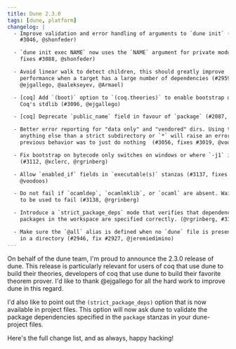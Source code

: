 ```yaml
---
title: Dune 2.3.0
tags: [dune, platform]
changelog: |
  - Improve validation and error handling of arguments to `dune init` (#3103, fixes
    #3046, @shonfeder)

  - `dune init exec NAME` now uses the `NAME` argument for private modules (#3103,
    fixes #3088, @shonfeder)

  - Avoid linear walk to detect children, this should greatly improve
    performance when a target has a large number of dependencies (#2959,
    @ejgallego, @aalekseyev, @Armael)

  - [coq] Add `(boot)` option to `(coq.theories)` to enable bootstrap of
    Coq's stdlib (#3096, @ejgallego)

  - [coq] Deprecate `public_name` field in favour of `package` (#2087, @ejgallego)

  - Better error reporting for "data only" and "vendored" dirs. Using these with
    anything else than a strict subdirectory or `*` will raise an error. The
    previous behavior was to just do nothing  (#3056, fixes #3019, @voodoos)

  - Fix bootstrap on bytecode only switches on windows or where `-j1` is set.
    (#3112, @xclerc, @rgrinberg)

  - Allow `enabled_if` fields in `executable(s)` stanzas (#3137, fixes #1690
    @voodoos)

  - Do not fail if `ocamldep`, `ocamlmklib`, or `ocaml` are absent. Wait for them
    to be used to fail (#3138, @rgrinberg)

  - Introduce a `strict_package_deps` mode that verifies that dependencies between
    packages in the workspace are specified correctly. (@rgrinberg, #3117)

  - Make sure the `@all` alias is defined when no `dune` file is present
    in a directory (#2946, fix #2927, @jeremiedimino)
---
```


On behalf of the dune team, I'm proud to announce the 2.3.0 release of dune. This release is particularly relevant for users of coq that use dune to build their theories, developers of coq that use dune to build their favorite theorem prover. I'd like to thank @ejgallego for all the hard work to improve dune in this regard.

I'd also like to point out the `(strict_package_deps)` option that is now available in project files. This option will now ask dune to validate the package dependencies specified in the `package` stanzas in your dune-project files.

Here's the full change list, and as always, happy hacking!
